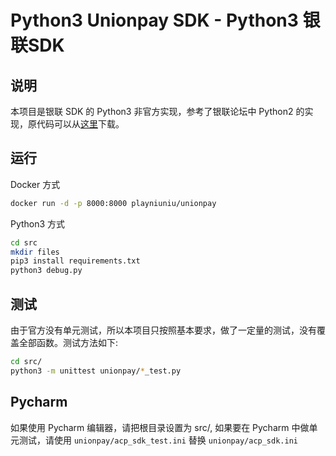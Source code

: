 # Python3 Unionpay SDK - Python3 银联SDK


## 说明

本项目是银联 SDK 的 Python3 非官方实现，参考了银联论坛中 Python2 的实现，原代码可以从[这里](https://open.unionpay.com/ajweb/help/faq/list?id=38&level=0&from=0)下载。

## 运行 

Docker 方式

```bash
docker run -d -p 8000:8000 playniuniu/unionpay
```

Python3 方式

```bash
cd src
mkdir files
pip3 install requirements.txt
python3 debug.py
```

## 测试

由于官方没有单元测试，所以本项目只按照基本要求，做了一定量的测试，没有覆盖全部函数。测试方法如下:

```bash
cd src/
python3 -m unittest unionpay/*_test.py
```

## Pycharm

如果使用 Pycharm 编辑器，请把根目录设置为 src/, 如果要在 Pycharm 中做单元测试，请使用 `unionpay/acp_sdk_test.ini` 替换 `unionpay/acp_sdk.ini`